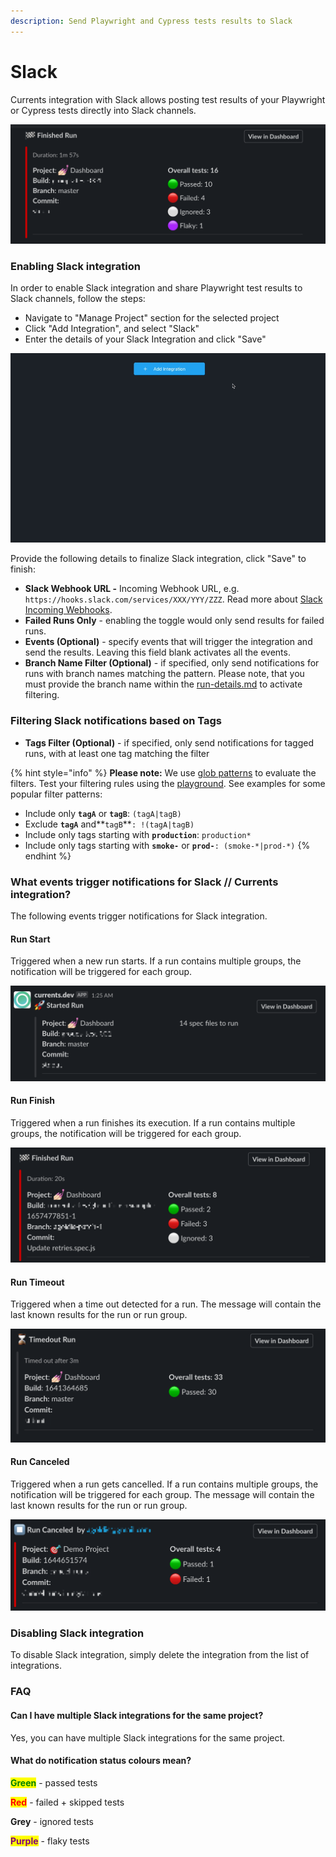 ```yaml
---
description: Send Playwright and Cypress tests results to Slack
---
```


# Slack

Currents integration with Slack allows posting test results of your Playwright or Cypress tests directly into Slack channels.

![Cypress Tests Results in Slack Channel](<../../.gitbook/assets/CleanShot 2022-02-22 at 23.51.35.png>)

### Enabling Slack integration

In order to enable Slack integration and share Playwright test results to Slack channels, follow the steps:

* Navigate to "Manage Project" section for the selected project
* Click "Add Integration", and select "Slack"
* Enter the details of your Slack Integration and click "Save"

![Enabling Cypress Slack integration](../../.gitbook/assets/cypress-slack-integration.gif)

Provide the following details to finalize Slack integration, click "Save" to finish:

* **Slack Webhook URL -** Incoming Webhook URL, e.g. `https://hooks.slack.com/services/XXX/YYY/ZZZ`. Read more about [Slack Incoming Webhooks](https://api.slack.com/messaging/webhooks).
* **Failed Runs Only** - enabling the toggle would only send results for failed runs.
* **Events (Optional)** - specify events that will trigger the integration and send the results. Leaving this field blank activates all the events.
* **Branch Name Filter (Optional)** - if specified, only send notifications for runs with branch names matching the pattern. Please note, that you must provide the branch name within the [run-details.md](../../dashboard/runs/run-details.md "mention") to activate filtering.

### Filtering Slack notifications based on Tags

* **Tags Filter (Optional)** - if specified, only send notifications for tagged runs, with at least one tag matching the filter

{% hint style="info" %}
**Please note:** We use [glob patterns](https://www.npmjs.com/package/micromatch) to evaluate the filters. Test your filtering rules using the [playground](https://currents-branch-filter.stackblitz.io/). See examples for some popular filter patterns:

* Include only **`tagA`** or **`tagB`**: `(tagA|tagB)`
* Exclude **`tagA`** and**`tagB`**`: !(tagA|tagB)`
* Include only tags starting with **`production`**: `production*`
* Include only tags starting with **`smoke-`** or **`prod-`**`: (smoke-*|prod-*)`
{% endhint %}

### What events trigger notifications for Slack // Currents integration?

The following events trigger notifications for Slack integration.

#### **Run Start**

Triggered when a new run starts. If a run contains multiple groups, the notification will be triggered for each group.

![Example of Slack notification for Cypress Run Start event](../../.gitbook/assets/slack-cypress-new-run.png)

#### **Run Finish**

Triggered when a run finishes its execution. If a run contains multiple groups, the notification will be triggered for each group.&#x20;

![Example of Slack notification for Cypress Run Finished](../../.gitbook/assets/cypress-slack-run-finisj.png)

#### Run Timeout

Triggered when a time out detected for a run. The message will contain the last known results for the run or run group.

![Example of Slack notification for Cypress Run Finished with Timeout event ](../../.gitbook/assets/cypress-slack-run-timeout.png)

#### Run Canceled

Triggered when a run gets cancelled. If a run contains multiple groups, the notification will be triggered for each group. The message will contain the last known results for the run or run group.

![Example of Slack notification for Cypress Run Canceled event ](../../.gitbook/assets/cypress-run-canceled-slack.png)

### Disabling Slack integration

To disable Slack integration, simply delete the integration from the list of integrations.

### FAQ

#### Can I have multiple Slack integrations for the same project?

Yes, you can have multiple Slack integrations for the same project.

#### What do notification status colours mean?

<mark style="color:green;">**Green**</mark> - passed tests

<mark style="color:red;">**Red**</mark> - failed + skipped tests

**Grey** - ignored tests&#x20;

<mark style="color:purple;">**Purple**</mark> - flaky tests

